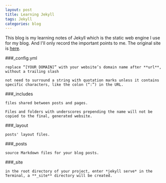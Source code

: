 ```yaml
---
layout: post
title: Learning Jekyll
tags: Jekyll
categories: blog
---
```


This blog is my learning notes of Jekyll which is the static web engine I use for my blog. And I'll only record the important points to me. The original site is [here](https://learn.andrewmunsell.com/learn/jekyll-by-example/).
<!-- truncate_here -->

###_config.yml

`replace “[YOUR DOMAIN]” with your website’s domain name after **url**, without a trailing slash`

`not need to surround a string with quotation marks unless it contains specific characters, like the colon (“:”) in the URL.`

###_includes

`files shared between posts and pages.`

`Files and folders with underscores prepending the name will not be copied to the final, generated website.`

###_layout

`posts' layout files.`

###_posts

`source Markdown files for your blog posts.`

###_site

`in the root directory of your project, enter *jekyll serve* in the Terminal, a **_site** directory will be created.`



